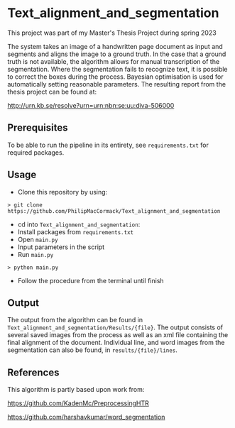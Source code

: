 # Text_alignment_and_segmentation
This project was part of my Master's Thesis Project during spring 2023

The system takes an image of a handwritten page document as input and segments and aligns the image to a ground truth. In the case that a ground truth is not available, the algorithm allows for manual transcription of the segmentation. Where the segmentation fails to recognize text, it is possible to correct the boxes during the process. Bayesian optimisation is used for automatically setting reasonable parameters.
The resulting report from the thesis project can be found at:

http://urn.kb.se/resolve?urn=urn:nbn:se:uu:diva-506000

## Prerequisites
To be able to run the pipeline in its entirety, see ```requirements.txt``` for required packages.

## Usage
* Clone this repository by using:
```
> git clone https://github.com/PhilipMacCormack/Text_alignment_and_segmentation
```
* cd into ```Text_alignment_and_segmentation```:
* Install packages from ```requirements.txt```
* Open ```main.py```
* Input parameters in the script
* Run ```main.py```
```
> python main.py
```
* Follow the procedure from the terminal until finish

## Output
The output from the algorithm can be found in ```Text_alignment_and_segmentation/Results/{file}```. The output consists of several saved images from the process as well as an xml file containing the final alignment of the document. Individual line, and word images from the segmentation can also be found, in ```results/{file}/lines```.


## References
This algorithm is partly based upon work from:

https://github.com/KadenMc/PreprocessingHTR

https://github.com/harshavkumar/word_segmentation
